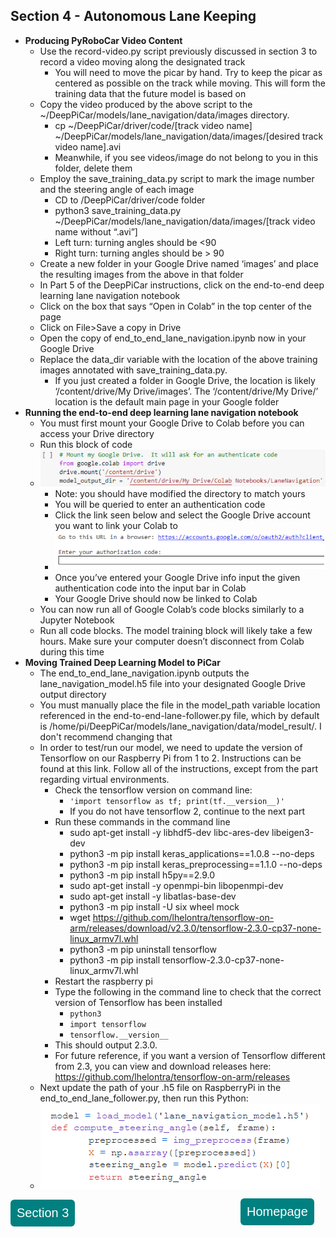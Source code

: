 ## Section 4 - Autonomous Lane Keeping
  * **Producing PyRoboCar Video Content**
    - Use the record-video.py script previously discussed in section 3 to record a video moving along the designated track
      - You will need to move the picar by hand.  Try to keep the picar as centered as possible on the track while moving.  This will form the training data that the future model is based on
    - Copy the video produced by the above script to the ~/DeepPiCar/models/lane_navigation/data/images directory.
      - cp ~/DeepPiCar/driver/code/[track video name] ~/DeepPiCar/models/lane_navigation/data/images/[desired track video name].avi
      - Meanwhile, if you see videos/image do not belong to you in this folder, delete them
    - Employ the save_training_data.py script to mark the image number and the steering angle of each image
      - CD to /DeepPiCar/driver/code folder
      - python3 save_training_data.py ~/DeepPiCar/models/lane_navigation/data/images/[track video name without “.avi”]
      - Left turn: turning angles should be <90
      - Right turn: turning angles should be > 90
    - Create a new folder in your Google Drive named ‘images’ and place the resulting images from the above in that folder
    - In Part 5 of the DeepPiCar instructions, click on the end-to-end deep learning lane navigation notebook
    - Click on the box that says “Open in Colab” in the top center of the page
    - Click on File>Save a copy in Drive
    - Open the copy of end_to_end_lane_navigation.ipynb now in your Google Drive
    - Replace the data_dir variable with the location of the above training images annotated with save_training_data.py.
      - If you just created a folder in Google Drive, the location is likely ‘/content/drive/My Drive/images’.  The ‘/content/drive/My Drive/’ location is the default main page in your Google folder
  * **Running the end-to-end deep learning lane navigation notebook**
    - You must first mount your Google Drive to Colab before you can access your Drive directory
    - Run this block of code
    - ![](images/sec4image1.PNG)
      - Note: you should have modified the directory to match yours
      - You will be queried to enter an authentication code
      - Click the link seen below and select the Google Drive account you want to link your Colab to
      - ![](images/sec4image2.PNG)
      - Once you’ve entered your Google Drive info input the given authentication code into the input bar in Colab
      - Your Google Drive should now be linked to Colab
    - You can now run all of Google Colab’s code blocks similarly to a Jupyter Notebook
    - Run all code blocks.  The model training block will likely take a few hours.  Make sure your computer doesn’t disconnect from Colab during this time
  * **Moving Trained Deep Learning Model to PiCar**
    - The end_to_end_lane_navigation.ipynb outputs the lane_navigation_model.h5 file into your designated Google Drive output directory
    - You must manually place the file in the model_path variable location referenced in the end-to-end-lane-follower.py file, which by default is /home/pi/DeepPiCar/models/lane_navigation/data/model_result/.  I don't recommend changing that
    - In order to test/run our model, we need to update the version of Tensorflow on our Raspberry Pi from 1 to 2. Instructions can be found at this link. Follow all of the instructions, except from the part regarding virtual environments. 
      - Check the tensorflow version on command line:
        - ``'import tensorflow as tf; print(tf.__version__)'``
        - If you do not have tensorflow 2, continue to the next part  
      - Run these commands in the command line
        - sudo apt-get install -y libhdf5-dev libc-ares-dev libeigen3-dev
        - python3 -m pip install keras_applications==1.0.8 --no-deps
        - python3 -m pip install keras_preprocessing==1.1.0 --no-deps
        - python3 -m pip install h5py==2.9.0
        - sudo apt-get install -y openmpi-bin libopenmpi-dev
        - sudo apt-get install -y libatlas-base-dev
        - python3 -m pip install -U six wheel mock
        - wget https://github.com/lhelontra/tensorflow-on-arm/releases/download/v2.3.0/tensorflow-2.3.0-cp37-none-linux_armv7l.whl
        - python3 -m pip uninstall tensorflow
        - python3 -m pip install  tensorflow-2.3.0-cp37-none-linux_armv7l.whl
      - Restart the raspberry pi
      - Type the following in the command line to check that the correct version of Tensorflow has been installed
        - ``python3``
        - ``import tensorflow``
        - ``tensorflow.__version__``
       - This should output 2.3.0.
       - For future reference, if you want a version of Tensorflow different from 2.3, you can view and download releases here: https://github.com/lhelontra/tensorflow-on-arm/releases
     - Next update the path of your .h5 file on RaspberryPi in the end_to_end_lane_follower.py, then run this Python: 
     - ![](images/sec4image3.PNG)

<style type="text/css">
#submit {
 background-color: #008080;
 padding: .5em;
 -moz-border-radius: 5px;
 -webkit-border-radius: 5px;
 border-radius: 6px;
 color: #fff;
 align: center;
 font-size: 20px;
 text-decoration: none;
 border: none;
}
#submit:hover {
 border: none;
 background: orange;
 box-shadow: 0px 0px 1px #777;
}
</style>

<form>
<input id='submit' type="BUTTON" value="Section 3" onclick="window.location.href='https://larguncw.github.io/PyRoboCar/pages/section_3'">
</form>

<form>
<input id='submit' style="position: relative; left: 368px; bottom: 45px;" type="BUTTON" value="Homepage" onclick="window.location.href='https://larguncw.github.io/PyRoboCar/'">
</form>

<form>
<input id='submit' style="position: relative; left: 750px; bottom: 93px;" type="BUTTON" value="Picture Gallery" onclick="window.location.href='https://larguncw.github.io/PyRoboCar/pages/Gallery'">
</form>
